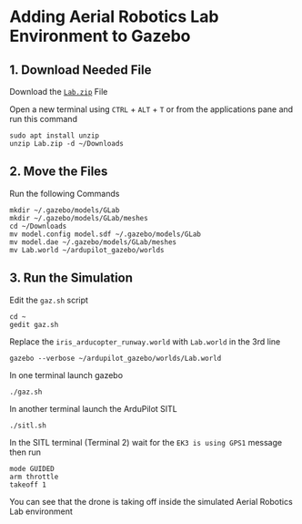 # Adding Aerial Robotics Lab Environment to Gazebo
## 1. Download Needed File
Download the [`Lab.zip`](Lab.zip) File

Open a new terminal using `CTRL` + `ALT` + `T` or from the applications pane and run this command
```
sudo apt install unzip
unzip Lab.zip -d ~/Downloads
```

## 2. Move the Files
Run the following Commands
```
mkdir ~/.gazebo/models/GLab
mkdir ~/.gazebo/models/GLab/meshes
cd ~/Downloads
mv model.config model.sdf ~/.gazebo/models/GLab
mv model.dae ~/.gazebo/models/GLab/meshes
mv Lab.world ~/ardupilot_gazebo/worlds
```

## 3. Run the Simulation
Edit the `gaz.sh` script
```
cd ~
gedit gaz.sh
```

Replace the `iris_arducopter_runway.world` with `Lab.world` in the 3rd line
```
gazebo --verbose ~/ardupilot_gazebo/worlds/Lab.world
```

In one terminal launch gazebo
```
./gaz.sh
```

In another terminal launch the ArduPilot SITL
```
./sitl.sh
```

In the SITL terminal (Terminal 2) wait for the `EK3 is using GPS1` message then run
```
mode GUIDED
arm throttle
takeoff 1
```

You can see that the drone is taking off inside the simulated Aerial Robotics Lab environment